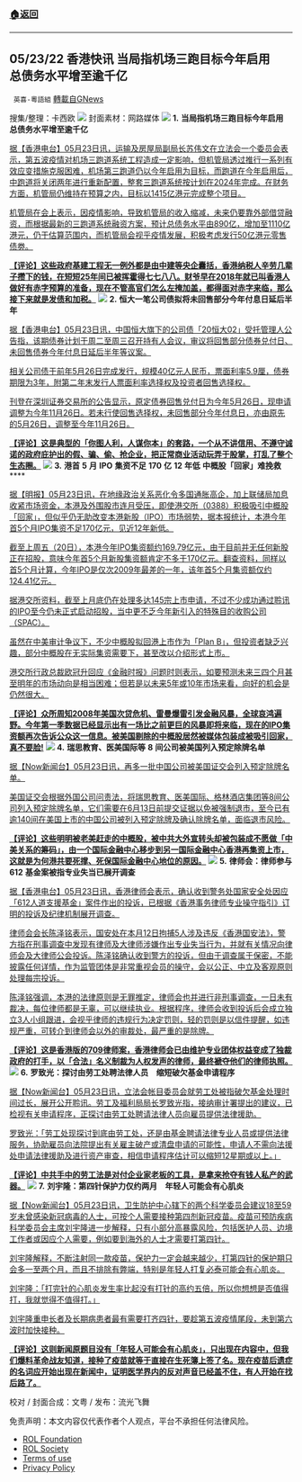 ###  [:house:返回](README.md)
---


## 05/23/22 香港快讯 当局指机场三跑目标今年启用　总债务水平增至逾千亿
` 英喜-粵語組` [轉載自GNews](https://gnews.org/zh-hans/2585902/)

搜集/整理：卡西欧
 ![](https://assets.gnews.org/wp-content/uploads/2022/05/0523fenmian_1653325289.jpg) 
封面素材：网路媒体
 ![](https://assets.gnews.org/wp-content/uploads/2022/05/2022-05-23-1_1653325437.png) 
**1.** **当局指机场三跑目标今年启用　总债务水平增至逾千亿**
 
[据【香港电台】05月23日讯，运输及房屋局副局长苏伟文在立法会一个委员会表示，第五波疫情对机场三跑道系统工程造成一定影响，但机管局透过推行一系列有效应变措施克服困难，机场第三跑道仍以今年启用为目标，而跑道在今年启用后，中跑道将关闭两年进行重新配置，整套三跑道系统按计划在2024年完成。在财务方面，机管局仍维持在预算之内，目标以1415亿港元完成整个项目。](https://news.rthk.hk/rthk/ch/component/k2/1649758-20220523.htm)
 
[机管局在会上表示，因疫情影响，导致机管局的收入缩减，未来仍要靠外部借贷融资，而根据最新的三跑道系统融资方案，预计总债务水平由890亿，增加至1110亿港元，仍于估算范围内，而机管局会视乎疫情发展，积极考虑发行50亿港元零售债劵。](https://news.rthk.hk/rthk/ch/component/k2/1649758-20220523.htm)
 
**[【评论】这些政府基建工程无一例外都是由中建等央企囊括，香港纳税人辛劳几辈子攒下的钱，在短短25年间已被挥霍得七七八八。财爷早在2018年就已叫香港人做好有赤字预算的准备，现在不管高官们怎么左掩加盖，都得面对赤字来临，那么接下来就是发债和加税。](https://news.rthk.hk/rthk/ch/component/k2/1649758-20220523.htm)**
 ![](https://assets.gnews.org/wp-content/uploads/2022/05/2022-05-23-2_1653325445.png) 
**2.** **恒大一笔公司债拟将未回售部分今年付息日延后半年**
 
[据【香港电台】05月23日讯，中国恒大旗下的公司债「20恒大02」受托管理人公告指，该期债券计划于周二至周三召开持有人会议，审议将回售部分债券兑付日、未回售债券今年付息日延后半年等议案。](https://news.rthk.hk/rthk/ch/component/k2/1649735-20220523.htm)
 
[相关公司债于前年5月26日完成发行，规模40亿元人民币，票面利率5.9厘，债券期限为3年，附第二年末发行人票面利率选择权及投资者回售选择权。](https://news.rthk.hk/rthk/ch/component/k2/1649735-20220523.htm)
 
[刊登在深圳证券交易所的公告显示，原定债券回售兑付日为今年5月26日，现申请调整为今年11月26日。若未行使回售选择权，未回售部分今年付息日，亦由原先的5月26日，调整至今年11月26日。](https://news.rthk.hk/rthk/ch/component/k2/1649735-20220523.htm)
 
**[【评论】这是典型的「你图人利，人谋你本」的套路，一个从不讲信用、不遵守诚诺的政府庇护出的假、骗、偷、抢企业，把正常商业活动玩弄于股掌，打乱了整个生态圈。](https://news.rthk.hk/rthk/ch/component/k2/1649735-20220523.htm)**
 ![](https://assets.gnews.org/wp-content/uploads/2022/05/2022-05-23-3_1653325453.png) 
**3.** **港首** **5** **月** **IPO** **集资不足** **170** **亿** **12** **年低** **中概股「回家」难挽救** ****
 
[据【明报】05月23日讯，在地缘政治关系恶化令多国通胀高企，加上联储局加息收紧市场资金，本港及外围股市连月受压，即使港交所（0388）积极吸引中概股「回家」，但似乎仍无助改变本港新股（IPO）市场弱势，据本报统计，本港今年首5个月IPO集资不足170亿元，见近12年新低。](https://news.mingpao.com/pns/經濟/article/20220523/s00004/1653242676962/港首5月ipo集資不足170億-12年低-中概股「回家」難挽救-業界稱涉季節因素科技股低迷)
 
[截至上周五（20日），本港今年IPO集资额约169.79亿元，由于目前并无任何新股正在招股，意味今年首5个月新股集资额肯定不多于170亿元。翻查资料，同样以首5个月计算，今年IPO是仅次2009年最差的一年，该年首5个月集资额仅约124.41亿元。](https://news.mingpao.com/pns/經濟/article/20220523/s00004/1653242676962/港首5月ipo集資不足170億-12年低-中概股「回家」難挽救-業界稱涉季節因素科技股低迷)
 
[据港交所资料，截至上月底仍在处理多达145宗上市申请，不过不少成功通过聆讯的IPO至今仍未正式启动招股，当中更不乏今年新引入的特殊目的收购公司（SPAC）。](https://news.mingpao.com/pns/經濟/article/20220523/s00004/1653242676962/港首5月ipo集資不足170億-12年低-中概股「回家」難挽救-業界稱涉季節因素科技股低迷)
 
[虽然在中美审计争议下，不少中概股拟回港上市作为「Plan B」，但投资者缺乏兴趣，部分中概股在无实际集资需要下，甚至改以介绍形式上市。](https://news.mingpao.com/pns/經濟/article/20220523/s00004/1653242676962/港首5月ipo集資不足170億-12年低-中概股「回家」難挽救-業界稱涉季節因素科技股低迷)
 
[港交所行政总裁欧冠升回应《金融时报》问题时则表示，如要预测未来三四个月甚至明年的市场动向是相当困难；但若是以未来5年或10年市场来看，向好的机会是仍然很大。](https://news.mingpao.com/pns/經濟/article/20220523/s00004/1653242676962/港首5月ipo集資不足170億-12年低-中概股「回家」難挽救-業界稱涉季節因素科技股低迷)
 
**[【评论】众所周知2008年美国次贷危机、雷曼爆雷引发金融风暴，全球哀鸿遍野。今年第一季数据已经显示出有一场比之前更巨的风暴即将来临，现在的IPO集资额再次告诉公众这一信息。被美国剔除的中概股居然被媒体包装成被吸引回家，真不要脸!](https://news.mingpao.com/pns/經濟/article/20220523/s00004/1653242676962/港首5月ipo集資不足170億-12年低-中概股「回家」難挽救-業界稱涉季節因素科技股低迷)**
 ![](https://assets.gnews.org/wp-content/uploads/2022/05/2022-05-23-4_1653325459.png) 
**4.** **瑞思教育、医美国际等** **8** **间公司被美国列入预定除牌名单**
 
[据【Now新闻台】05月23日讯，再多一批中国公司被美国证交会列入预定除牌名单。](https://news.now.com/home/finance/player?newsId=476923)
 
[美国证交会根据外国公司问责法，将瑞思教育、医美国际、格林酒店集团等8间公司列入预定除牌名单，它们需要在6月13日前提交证据以免被强制退市，至今已有逾140间在美国上市的中国公司被列入预定除牌及确认除牌名单，面临退市风险。](https://news.now.com/home/finance/player?newsId=476923)
 
**[【评论】这些明明被老美赶走的中概股，被中共大外宣转头却被包装成不愿做「中美关系的筹码」，由一个国际金融中心移步到另一国际金融中心香港再集资上市，这就是为何港共要死撑、死保国际金融中心地位的原因。](https://news.now.com/home/finance/player?newsId=476923)**
 ![](https://assets.gnews.org/wp-content/uploads/2022/05/2022-05-23-5_1653325465.png) 
**5.** **律师会：律师参与** **612** **基金案被指专业失当已展开调查**
 
[据【香港电台】05月23日讯，香港律师会表示，确认收到警务处国家安全处因应「612人道支援基金」案件作出的投诉，已根据《香港事务律师专业操守指引》订明的投诉及纪律机制展开调查。](https://news.rthk.hk/rthk/ch/component/k2/1649776-20220523.htm)
 
[律师会会长陈泽铭表示，国安处在本月12日拘捕5人涉及违反《香港国安法》，警方指在刑事调查中发现有律师及大律师涉嫌作出专业失当行为，并就有关情况向律师会及大律师公会投诉。陈泽铭确认收到警方的投诉，但由于调查属于保密，不能披露任何详情，作为监管团体是非常重视会员的操守，会以公正、中立及客观原则处理每宗投诉。](https://news.rthk.hk/rthk/ch/component/k2/1649776-20220523.htm)
 
[陈泽铭强调，本港的法律原则是无罪推定，律师会也并进行非刑事调查，一日未有裁决，每位律师都是无辜，可以继续执业。根据程序，律师会收到投诉后会成立独立3人小组跟进，会视乎律师的违规行为决定罚则，轻的罚则是以信件提醒，如违规严重，可转介到律师会以外的审裁处，最严重的是除牌。](https://news.rthk.hk/rthk/ch/component/k2/1649776-20220523.htm)
 
**[【评论】这是香港版的709律师案，香港律师会已由维护专业团体权益变成了独裁政府的打手，以「合法」名义制裁为人权发声的律师，最终褫夺他们的律师执照。](https://news.rthk.hk/rthk/ch/component/k2/1649776-20220523.htm)**
 ![](https://assets.gnews.org/wp-content/uploads/2022/05/2022-05-23-6_1653325471.png) 
**6.** **罗致光：探讨由劳工处聘法律人员　缩短破欠基金申请程序**
 
[据【Now新闻台】05月23日讯，立法会帐目委员会就劳工处被指破欠基金处理时间过长，展开公开聆讯。劳工及福利局局长罗致光指，接纳审计署提出的建议，已检视有关申请程序，正探讨由劳工处聘请法律人员向雇员提供法律援助。](https://news.now.com/home/local/player?newsId=476941)
 
[罗致光：「劳工处现探讨到底由劳工处，还是由基金聘请法律专业人员或提供法律服务，协助雇员向法院提出有关雇主破产或清盘申请的可能性，申请人不需向法援处申请法律援助及进行资产审查，相信申请程序估计可以缩短12星期或以上。」](https://news.now.com/home/local/player?newsId=476941)
 
**[【评论】中共手中的劳工法是对付企业家老板的工具，是拿来抢夺有钱人私产的武器。](https://news.now.com/home/local/player?newsId=476941)**
 ![](https://assets.gnews.org/wp-content/uploads/2022/05/2022-05-23-7_1653325477.png) 
**7.** **刘宇隆：第四针保护力仅约两月　年轻人可能会有心肌炎**
 
[据【Now新闻台】05月23日讯，卫生防护中心辖下的两个科学委员会建议18至59岁未曾感染新冠病毒的人士，可按个人需要接种第四剂新冠疫苗。疫苗可预防疾病科学委员会主席刘宇隆进一步解释，只有小部分高暴露风险，包括医护人员、边境工作者或因应个人需要，例如要到海外的人士才需要打第四针。](https://news.now.com/home/local/player?newsId=476948)
 
[刘宇隆解释，不断注射同一款疫苗，保护力一定会越来越少，打第四针的保护期只会多一至两个月，而且不排除有弊端，特别是年轻人打复必泰可能会有心肌炎。](https://news.now.com/home/local/player?newsId=476948)
 
[刘宇隆：「打完针的心肌炎发生率比起没有打针的高约五倍，所以你想想是否值得打，我就觉得不值得打。」](https://news.now.com/home/local/player?newsId=476948)
 
[刘宇隆重申长者及长期病患者最有需要打齐四针，要趁第五波疫情尾段，未到第六波时加快接种。](https://news.now.com/home/local/player?newsId=476948)
 
**[【评论】这则新闻原题目没有「年轻人可能会有心肌炎」，只出现在内容中，但我们爆料革命战友知道，接种了疫苗就等于直接在生死簿上签了名。现在疫苗后遗症的名词应开始出现在新闻中，证明医学界内的反对声音已经盖不住，有人开始在找后路了。](https://news.now.com/home/local/player?newsId=476948)**
 
校对 / 封面合成：文粤 / 发布：流光飞舞

免责声明：本文内容仅代表作者个人观点，平台不承担任何法律风险。
  
- [ROL Foundation](https://rolfoundation.org/)
- [ROL Society](https://rolsociety.org/)
- [Terms of use](https://gnews.org/terms-of-use-3/)
- [Privacy Policy](https://gnews.org/privacy-policy/)
